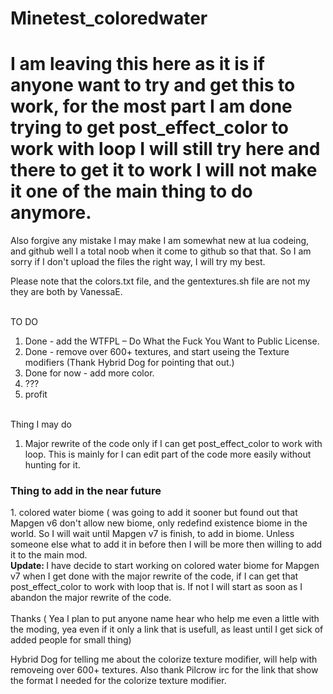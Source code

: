 # Minetest_coloredwater <br>

<h1>I am leaving this here as it is if anyone want to try and get this to work, for the most part I am done trying to get post_effect_color to work with loop I will still try here and there to get it to work I will not make it one of the main thing to do anymore.</h1>

Also forgive any mistake I may make I am somewhat new at lua codeing, and github well I a total noob when it come to github so that that. So I am sorry if I don't upload the files the right way, I will try my best. <br>

Please note that the colors.txt file, and the gentextures.sh file are not my they are both by VanessaE.<br> <br>



TO DO <br>
1. Done - add the WTFPL – Do What the Fuck You Want to Public License. <br>
2. Done - remove over 600+ textures, and start useing the Texture modifiers (Thank Hybrid Dog for pointing that out.) <br>
3. Done for now - add more color. <br>
4. ??? <br>
5. profit <br> <br> 

Thing I may do <br>
1. Major rewrite of the code only if I can get post_effect_color to work with loop. This is mainly for I can edit part of the code more easily without hunting for it.

<h3>Thing to add in the near future</h3>
1. colored water biome ( was going to add it sooner but found out that Mapgen v6 don't allow new biome, only redefind existence biome in the world. So I will wait until Mapgen v7 is finish, to add in biome. Unless someone else what to add it in before then I will be more then willing to add it to the main mod.<br>
<b>Update: </b> I have decide to start working on colored water biome for Mapgen v7 when I get done with the major rewrite of the code, if I can get that post_effect_color to work with loop that is. If not I will start as soon as I abandon the major rewrite of the code.


<br>
<br>
Thanks ( Yea I plan to put anyone name hear who help me even a little with the moding, yea even if it only a link that is usefull, as least until I get sick of added people for small thing)<br>

Hybrid Dog for telling me about the colorize texture modifier, will help with removeing over 600+ textures. Also thank Pilcrow irc for the link that show the format I needed for the colorize texture modifier.

